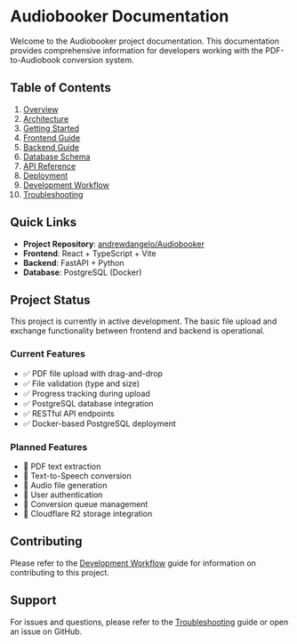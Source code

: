 # Audiobooker Documentation

Welcome to the Audiobooker project documentation. This documentation provides comprehensive information for developers working with the PDF-to-Audiobook conversion system.

## Table of Contents

1. [Overview](./01-overview.md)
2. [Architecture](./02-architecture.md)
3. [Getting Started](./03-getting-started.md)
4. [Frontend Guide](./04-frontend.md)
5. [Backend Guide](./05-backend.md)
6. [Database Schema](./06-database.md)
7. [API Reference](./07-api-reference.md)
8. [Deployment](./08-deployment.md)
9. [Development Workflow](./09-development-workflow.md)
10. [Troubleshooting](./10-troubleshooting.md)

## Quick Links

- **Project Repository**: [andrewdangelo/Audiobooker](https://github.com/andrewdangelo/Audiobooker)
- **Frontend**: React + TypeScript + Vite
- **Backend**: FastAPI + Python
- **Database**: PostgreSQL (Docker)

## Project Status

This project is currently in active development. The basic file upload and exchange functionality between frontend and backend is operational.

### Current Features
- ✅ PDF file upload with drag-and-drop
- ✅ File validation (type and size)
- ✅ Progress tracking during upload
- ✅ PostgreSQL database integration
- ✅ RESTful API endpoints
- ✅ Docker-based PostgreSQL deployment

### Planned Features
- 🔄 PDF text extraction
- 🔄 Text-to-Speech conversion
- 🔄 Audio file generation
- 🔄 User authentication
- 🔄 Conversion queue management
- 🔄 Cloudflare R2 storage integration

## Contributing

Please refer to the [Development Workflow](./09-development-workflow.md) guide for information on contributing to this project.

## Support

For issues and questions, please refer to the [Troubleshooting](./10-troubleshooting.md) guide or open an issue on GitHub.
